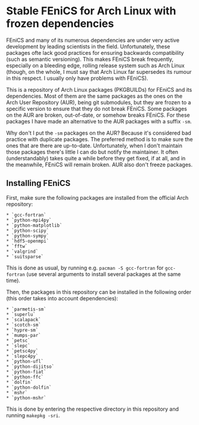 # Stable FEniCS for Arch Linux with frozen dependencies
FEniCS and many of its numerous dependencies are under very active development by leading scientists in the field. Unfortunately, these packages ofte lack good practices for ensuring backwards compatibility (such as semantic versioning). This makes FEniCS break frequently, especially on a bleeding edge, rolling release system such as Arch Linux (though, on the whole, I must say that Arch Linux far supersedes its rumour in this respect. I usually only have problems with FEniCS).

This is a repository of Arch Linux packages (PKGBUILDs) for FEniCS and its dependencies. Most of them are the same packages as the ones on the Arch User Repository (AUR), being git submodules, but they are frozen to a specific version to ensure that they do not break FEniCS. Some packages on the AUR are broken, out-of-date, or somehow breaks FEniCS. For these packages I have made an alternative to the AUR packages with a suffix `-sm`.

Why don't I put the `-sm` packages on the AUR? Because it's considered bad practice with duplicate packages. The preferred method is to make sure the ones that are there are up-to-date. Unfortunately, when I don't maintain those packages there's little I can do but notify the maintainer. It often (understandably) takes quite a while before they get fixed, if at all, and in the meanwhile, FEniCS will remain broken. AUR also don't freeze packages.

## Installing FEniCS

First, make sure the following packages are installed from the official Arch repository:

	* `gcc-fortran`
	* `python-mpi4py`
	* `python-matplotlib`
	* `python-scipy`
	* `python-sympy`
	* `hdf5-openmpi`
	* `fftw`
	* `valgrind`
	* `suitsparse`

This is done as usual, by running e.g. `pacman -S gcc-fortran` for `gcc-fortran` (use several arguments to install several packages at the same time).

Then, the packages in this repository can be installed in the following order (this order takes into account dependencies):

	* `parmetis-sm`
	* `superlu`
	* `scalapack`
	* `scotch-sm`
	* `hypre-sm`
	* `mumps-par`
	* `petsc`
	* `slepc`
	* `petsc4py`
	* `slepc4py`
	* `python-ufl`
	* `python-dijitso`
	* `python-fiat`
	* `python-ffc`
	* `dolfin`
	* `python-dolfin`
	* `mshr`
	* `python-mshr`

This is done by entering the respective directory in this repository and running `makepkg -sri`.
